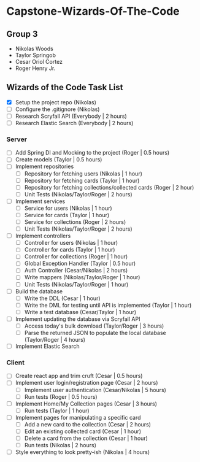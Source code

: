 # Capstone-Wizards-Of-The-Code
## Group 3
* Nikolas Woods
* Taylor Springob
* Cesar Oriol Cortez
* Roger Henry Jr.

## Wizards of the Code Task List

* [X] Setup the project repo (Nikolas)
* [ ] Configure the .gitignore (Nikolas)
* [ ] Research Scryfall API (Everybody | 2 hours)
* [ ] Research Elastic Search (Everybody | 2 hours)
### Server
* [ ] Add Spring DI and Mocking to the project (Roger | 0.5 hours)
* [ ] Create models (Taylor | 0.5 hours)
* [ ] Implement repositories
    * [ ] Repository for fetching users (Nikolas | 1 hour)
    * [ ] Repository for fetching cards (Taylor | 1 hour)
    * [ ] Repository for fetching collections/collected cards (Roger | 2 hour)
    * [ ] Unit Tests (Nikolas/Taylor/Roger | 2 hours)
* [ ] Implement services
    * [ ] Service for users (Nikolas | 1 hour)
    * [ ] Service for cards (Taylor | 1 hour)
    * [ ] Service for collections (Roger | 2 hours)
    * [ ] Unit Tests (Nikolas/Taylor/Roger | 2 hours)
* [ ] Implement controllers
    * [ ] Controller for users (Nikolas | 1 hour)
    * [ ] Controller for cards (Taylor | 1 hour)
    * [ ] Controller for collections (Roger | 1 hour)
    * [ ] Global Exception Handler (Taylor | 0.5 hour)
    * [ ] Auth Controller (Cesar/Nikolas | 2 hours)
    * [ ] Write mappers (Nikolas/Taylor/Roger | 1 hour)
    * [ ] Unit Tests (Nikolas/Taylor/Roger | 1 hour)
* [ ] Build the database
    * [ ] Write the DDL (Cesar | 1 hour)
    * [ ] Write the DML for testing until API is implemented (Taylor | 1 hour)
    * [ ] Write a test database (Cesar/Taylor | 1 hour)
* [ ] Implement updating the database via Scryfall API
  * [ ] Access today's bulk download (Taylor/Roger | 3 hours)
  * [ ] Parse the returned JSON to populate the local database (Taylor/Roger | 4 hours)
* [ ] Implement Elastic Search
### Client
* [ ] Create react app and trim cruft (Cesar | 0.5 hours)
* [ ] Implement user login/registration page (Cesar | 2 hours)
    * [ ] Implement user authentication (Cesar/Nikolas | 5 hours)
    * [ ] Run tests (Roger | 0.5 hours)
* [ ] Implement Home/My Collection pages (Cesar | 3 hours)
    * [ ] Run tests (Taylor | 1 hour)
* [ ] Implement pages for manipulating a specific card
    * [ ] Add a new card to the collection (Cesar | 2 hours)
    * [ ] Edit an existing collected card (Cesar | 1 hour)
    * [ ] Delete a card from the collection (Cesar | 1 hour)
    * [ ] Run tests (Nikolas | 2 hours)
* [ ] Style everything to look pretty-ish (Nikolas | 4 hours)